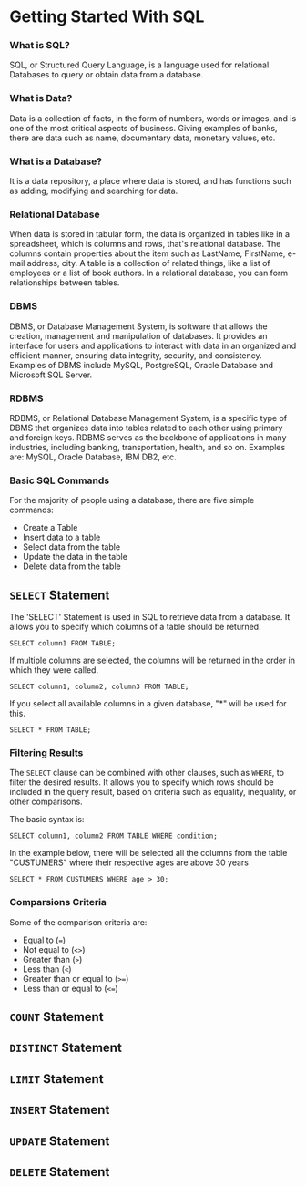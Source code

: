 # Getting Started With SQL

### What is SQL?
SQL, or Structured Query Language, is a language used for relational Databases to query or obtain data from a database.

### What is Data?
Data is a collection of facts, in the form of numbers, words or images, and is one of the most critical aspects of business. Giving examples of banks, there are data such as name, documentary data, monetary values, etc.

### What is a Database?
It is a data repository, a place where data is stored, and has functions such as adding, modifying and searching for data.

### Relational Database
When data is stored in tabular form, the data is organized in tables like in a spreadsheet, which is columns and rows, that's relational database. The columns contain properties about the item such as LastName, FirstName, e-mail address, city. A table is a collection of related things, like a list of employees or a list of book authors. In a relational database, you can form relationships between tables.

### DBMS
DBMS, or Database Management System, is software that allows the creation, management and manipulation of databases. It provides an interface for users and applications to interact with data in an organized and efficient manner, ensuring data integrity, security, and consistency. Examples of DBMS include MySQL, PostgreSQL, Oracle Database and Microsoft SQL Server.

### RDBMS
RDBMS, or Relational Database Management System, is a specific type of DBMS that organizes data into tables related to each other using primary and foreign keys. RDBMS serves as the backbone of applications in many industries, including banking, transportation, health, and so on. Examples are: MySQL, Oracle Database, IBM DB2, etc.

### Basic SQL Commands
For the majority of people using a database, there are five simple commands:
  - Create a Table
  - Insert data to a table
  - Select data from the table
  - Update the data in the table
  - Delete data from the table


## `SELECT` Statement
The 'SELECT' Statement is used in SQL to retrieve data from a database. It allows you to specify which columns of a table should be returned.

    SELECT column1 FROM TABLE;
 
If multiple columns are selected, the columns will be returned in the order in which they were called.
    
    SELECT column1, column2, column3 FROM TABLE;

If you select all available columns in a given database, "*" will be used for this.

    SELECT * FROM TABLE;

### Filtering Results
The `SELECT` clause can be combined with other clauses, such as `WHERE`, to filter the desired results. It allows you to specify which rows should be included in the query result, based on criteria such as equality, inequality, or other comparisons. 

The basic syntax is:

    SELECT column1, column2 FROM TABLE WHERE condition;

In the example below, there will be selected all the columns from the table "CUSTUMERS" where their respective ages are above 30 years

    SELECT * FROM CUSTUMERS WHERE age > 30;

### Comparsions Criteria
Some of the comparison criteria are:
 - Equal to (`=`)
 - Not equal to (`<>`)
 - Greater than (`>`)
 - Less than (`<`)
 - Greater than or equal to (`>=`)
 - Less than or equal to (`<=`)

    
## `COUNT` Statement

## `DISTINCT` Statement

## `LIMIT` Statement

## `INSERT` Statement

## `UPDATE` Statement

## `DELETE` Statement
